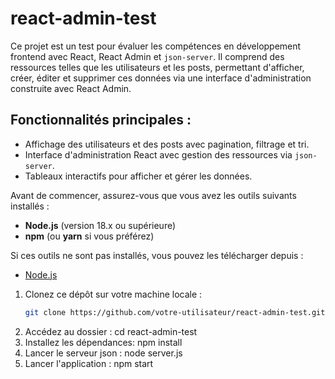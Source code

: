 # react-admin-test
 
Ce projet est un test pour évaluer les compétences en développement frontend avec React, React Admin et `json-server`. Il comprend des ressources telles que les utilisateurs et les posts, permettant d'afficher, créer, éditer et supprimer ces données via une interface d'administration construite avec React Admin.

## Fonctionnalités principales :
- Affichage des utilisateurs et des posts avec pagination, filtrage et tri.
- Interface d'administration React avec gestion des ressources via `json-server`.
- Tableaux interactifs pour afficher et gérer les données.

Avant de commencer, assurez-vous que vous avez les outils suivants installés :
- **Node.js** (version 18.x ou supérieure)
- **npm** (ou **yarn** si vous préférez)

Si ces outils ne sont pas installés, vous pouvez les télécharger depuis :
- [Node.js](https://nodejs.org/)

1. Clonez ce dépôt sur votre machine locale :
   ```bash
   git clone https://github.com/votre-utilisateur/react-admin-test.git

2. Accédez au dossier : cd react-admin-test
3. Installez les dépendances: npm install
4. Lancer le serveur json : node server.js
5. Lancer l'application : npm start
